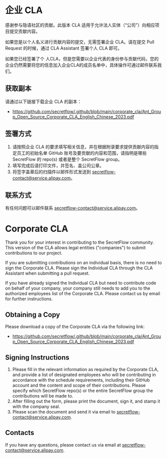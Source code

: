 # 企业 CLA
感谢参与隐语社区的贡献。此版本 CLA 适用于允许法人实体（“公司”）向相应项目提交贡献内容。

如果您是以个人名义进行贡献内容的提交，无需签署企业 CLA。请在提交 Pull Request 的时候，通过 CLA Assistant 签署个人 CLA 即可。

如果您已经签署了个 人CLA，但是您需要以企业代表的身份参与贡献代码，您的企业仍然需要将您的信息加入企业CLA的成员名单中，具体操作可通过邮件联系我们。

## 获取副本
请通过以下链接下载企业 CLA 的副本：
- https://github.com/secretflow/.github/blob/main/corporate_cla/Ant_Group_Open_Source_Corporate_CLA_English_Chinese_2023.pdf

## 签署方式
1. 请按照企业 CLA 的要求填写相关信息，并在根据附录要求提供贡献内容的指定员工的初始名单 GitHub 账号及要贡献的内容和范围，请指明是哪些 SecretFlow 的 repo(s) 或者是整个 SecretFlow group。
2. 填写完成后请打印文件，并签名、盖公司公章。
3. 将签字盖章后的扫描件以邮件形式发送到 secretflow-contact@service.alipay.com。


## 联系方式
有任何问题可以邮件联系 secretflow-contact@service.alipay.com。


# Corporate CLA
Thank you for your interest in contributing to the SecretFlow community. This version of the CLA allows legal entities ("companies") to submit contributions to our project.

If you are submitting contributions on an individual basis, there is no need to sign the Corporate CLA. Please sign the Individual CLA through the CLA Assistant when submitting a pull request.

If you have already signed the Individual CLA but need to contribute code on behalf of your company, your company still needs to add you to the authorized employees list of the Corporate CLA. Please contact us by email for further instructions.

## Obtaining a Copy
Please download a copy of the Corporate CLA via the following link:
- https://github.com/secretflow/.github/blob/main/corporate_cla/Ant_Group_Open_Source_Corporate_CLA_English_Chinese_2023.pdf

## Signing Instructions
1. Please fill in the relevant information as required by the Corporate CLA, and provide a list of designated employees who will be contributing in accordance with the schedule requirements, including their GitHub account and the content and scope of their contributions. Please specify which SecretFlow repo(s) or the entire SecretFlow group the contributions will be made to.
2. After filling out the form, please print the document, sign it, and stamp it with the company seal.
3. Please scan the document and send it via email to secretflow-contact@service.alipay.com.

## Contacts
If you have any questions, please contact us via email at secretflow-contact@service.alipay.com.
